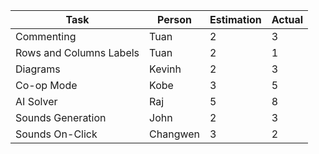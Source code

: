 | Task | Person | Estimation | Actual | 
|------|--------|------------|--------|
|Commenting | Tuan | 2 | 3 |
|Rows and Columns Labels | Tuan | 2 | 1 | 
|Diagrams | Kevinh | 2 | 3 |
|Co-op Mode | Kobe | 3 | 5 | 
|AI Solver | Raj | 5 | 8 | 
|Sounds Generation | John | 2 | 3 | 
|Sounds On-Click | Changwen | 3 | 2 | 